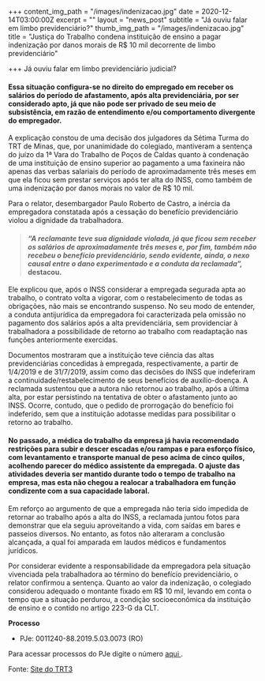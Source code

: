 +++
content_img_path = "/images/indenizacao.jpg"
date = 2020-12-14T03:00:00Z
excerpt = ""
layout = "news_post"
subtitle = "Já ouviu falar em limbo previdenciário?"
thumb_img_path = "/images/indenizacao.jpg"
title = "Justiça do Trabalho condena instituição de ensino a pagar indenização por danos morais de R$ 10 mil decorrente de limbo previdenciário"

+++
Já ouviu falar em limbo previdenciário judicial? 

#### Essa situação configura-se no direito do empregado em receber os salários do período de afastamento, após alta previdenciária, por ser considerado apto, já que não pode ser privado de seu meio de subsistência, em razão de entendimento e/ou comportamento divergente do empregador.

A explicação constou de uma decisão dos julgadores da Sétima Turma do TRT de Minas, que, por unanimidade do colegiado, mantiveram a sentença do juízo da 1ª Vara do Trabalho de Poços de Caldas quanto à condenação de uma instituição de ensino superior ao pagamento a uma faxineira não apenas das verbas salariais do período de aproximadamente três meses em que ela ficou sem prestar serviços após ter alta do INSS, como também de uma indenização por danos morais no valor de R$ 10 mil.

Para o relator, desembargador Paulo Roberto de Castro, a inércia da empregadora constatada após a cessação do benefício previdenciário violou a dignidade da trabalhadora.

> ####  _“A reclamante teve sua dignidade violada, já que ficou sem receber os salários de aproximadamente três meses e, por fim, também não recebeu o benefício previdenciário, sendo evidente, ainda, o nexo causal entre o dano experimentado e a conduta da reclamada”,_ destacou.

Ele explicou que, após o INSS considerar a empregada segurada apta ao trabalho, o contrato volta a vigorar, com o restabelecimento de todas as obrigações, não mais se encontrando suspenso. No seu modo de entender, a conduta antijurídica da empregadora foi caracterizada pela omissão no pagamento dos salários após a alta previdenciária, sem providenciar à trabalhadora a possibilidade de retorno ao trabalho com readaptação nas funções anteriormente exercidas.

Documentos mostraram que a instituição teve ciência das altas previdenciárias concedidas à empregada, respectivamente, a partir de 1/4/2019 e de 31/7/2019, assim como das decisões do INSS que indeferiram a continuidade/restabelecimento de seus benefícios de auxílio-doença. A reclamada sustentou que a autora não retornou ao trabalho, após a última alta, por estar persistindo na tentativa de obter o afastamento junto ao INSS. Ocorre, contudo, que o pedido de prorrogação do benefício foi indeferido, sem que a instituição adotasse medidas para possibilitar o retorno ao trabalho.

#### No passado, a médica do trabalho da empresa já havia recomendado restrições para subir e descer escadas e/ou rampas e para esforço físico, com levantamento e transporte manual de peso acima de cinco quilos, acolhendo parecer do médico assistente da empregada. O ajuste das atividades deveria ser mantido durante todo o tempo de trabalho na empresa, mas esta não chegou a realocar a trabalhadora em função condizente com a sua capacidade laboral.

Em reforço ao argumento de que a empregada não teria sido impedida de retornar ao trabalho após a alta do INSS, a reclamada juntou fotos para demonstrar que ela seguiu aproveitando a vida, com saídas em bares e passeios diversos. No entanto, as fotos não alteraram a conclusão alcançada, a qual foi amparada em laudos médicos e fundamentos jurídicos.

Por considerar evidente a responsabilidade da empregadora pela situação vivenciada pela trabalhadora ao término do benefício previdenciário, o relator confirmou a sentença. Quanto ao valor da indenização, o colegiado considerou adequado o montante fixado em R$ 10 mil, levando em conta o tempo que a situação perdurou, a condição socioeconômica da instituição de ensino e o contido no artigo 223-G da CLT.

**Processo**

* PJe: 0011240-88.2019.5.03.0073 (RO)

Para acessar processos do PJe digite o número [aqui ](https://pje.trt3.jus.br/consultaprocessual/pages/consultas/ConsultaProcessual.seam).

Fonte: [Site do TRT3](https://portal.trt3.jus.br/internet/conheca-o-trt/comunicacao/noticias-juridicas/nj-justica-do-trabalho-condena-instituicao-de-ensino-a-pagar-indenizacao-por-danos-morais-de-r-10-mil-decorrente-de-limbo-previdenciario)